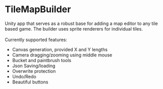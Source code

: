 # TileMapBuilder
Unity app that serves as a robust base for adding a map editor to any tile based game. The builder uses sprite renderers for individual tiles.<br><br>
Currently supported features:<br>
* Canvas generation, provided X and Y lengths
* Camera dragging/zooming using middle mouse
* Bucket and paintbrush tools
* Json Saving/loading
* Overwrite protection
* Undo/Redo
* Beautiful buttons